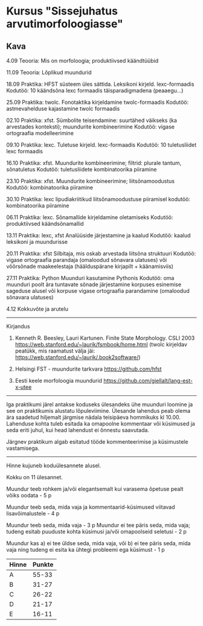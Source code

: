 # Kursus "Sissejuhatus arvutimorfoloogiasse"

## Kava


4.09
Teooria: Mis on morfoloogia; produktiivsed käändtüübid

11.09
Teooria: Lõplikud muundurid 

18.09
Praktika: HFST süsteem üles sättida.
Leksikoni kirjeld. lexc-formaadis 
Kodutöö: 10 käändsõna lexc formaadis täisparadigmadena (peaaegu...)

25.09
Praktika: twolc.
Fonotaktika kirjeldamine twolc-formaadis
Kodutöö: astmevahelduse kajastamine twolc formaadis

02.10
Praktika: xfst.
Sümbolite teisendamine: suurtähed väikseks (ka arvestades konteksti);
muundurite kombineerimine
Kodutöö: vigase ortograafia modelleerimine

09.10
Praktika: lexc.
Tuletuse kirjeld. lexc-formaadis
Kodutöö: 10 tuletusliidet lexc formaadis

16.10
Praktika: xfst.
Muundurite kombineerimine;
filtrid: plurale tantum, sõnatuletus
Kodutöö: tuletusliidete kombinatoorika piiramine

23.10
Praktika: xfst.
Muundurite kombineerimine;
liitsõnamoodustus
Kodutöö: kombinatoorika piiramine

30.10
Praktika: lexc
lipudiakriitikud liitsõnamoodustuse piiramisel
kodutöö: kombinatoorika piiramine

06.11
Praktika: lexc.
Sõnamallide kirjeldamine oletamiseks
Kodutöö: produktiivsed käändsõnamallid

13.11
Praktika: lexc, xfst
Analüüside järjestamine ja kaalud
Kodutöö: kaalud leksikoni ja muundurisse

20.11
Praktika: xfst
Silbitaja, mis oskab arvestada liitsõna struktuuri
Kodutöö: vigase ortograafia parandaja (omaloodud sõnavara ulatuses)
 või võõrsõnade maakeelestaja (häälduspärane kirjapilt + käänamisviis)

27.11
Praktika: Python
Muunduri kasutamine Pythonis
Kodutöö: oma muunduri poolt ära tuntavate sõnade järjestamine korpuses esinemise sageduse alusel
või korpuse vigase ortograafia parandamine (omaloodud sõnavara ulatuses)

4.12
Kokkuvõte ja arutelu

--------------------
Kirjandus

1. Kenneth R. Beesley, Lauri Kartunen. Finite State Morphology. CSLI 2003
https://web.stanford.edu/~laurik/fsmbook/home.html
(twolc kirjeldav peatükk, mis raamatust välja jäi: https://web.stanford.edu/~laurik/.book2software/)

2. Helsingi FST - muundurite tarkvara
https://github.com/hfst

3. Eesti keele morfoloogia muundurid
https://github.com/giellalt/lang-est-x-utee

----
Iga praktikumi järel antakse koduseks ülesandeks ühe muunduri loomine ja see on praktikumis alustatu lõpuleviimine. Ülesande lahendus peab olema ära saadetud hiljemalt järgmise nädala teisipäeva hommikuks kl 10.00. Lahenduse kohta tuleb esitada ka omapoolne kommentaar või küsimused ja seda eriti juhul, kui head lahendust ei õnnestu saavutada.

Järgnev praktikum algab esitatud tööde kommenteerimise ja küsimustele vastamisega.

-----
Hinne kujuneb koduülesannete alusel. 

Kokku on 11 ülesannet.

Muundur teeb rohkem ja/või elegantsemalt kui varasema õpetuse pealt võiks oodata - 5 p

Muundur teeb seda, mida vaja ja kommentaarid-küsimused viitavad lisavõimalustele - 4 p

Muundur teeb seda, mida vaja  - 3 p
Muundur ei tee päris seda, mida vaja; tudeng esitab puuduste kohta küsimusi ja/või omapoolseid seletusi - 2 p

Muundur kas a) ei tee üldse seda, mida vaja, või b) ei tee päris seda, mida vaja ning tudeng ei esita ka ühtegi probleemi ega küsimust - 1 p

| Hinne | Punkte |
| --- | --- |
| A | 55-33 |
| B | 31-27 |
| C | 26-22 |
| D | 21-17 |
| E | 16-11 |









